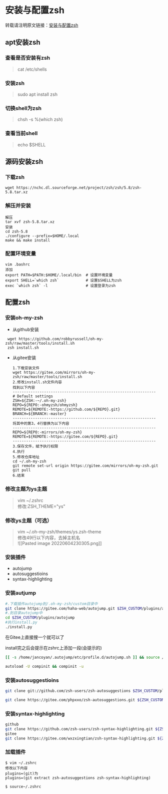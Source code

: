 # 安装与配置zsh

转载请注明原文链接：[安装与配置zsh](https://www.wangt.cc//2021/11/%E5%AE%89%E8%A3%85%E4%B8%8E%E9%85%8D%E7%BD%AEzsh/)


## apt安装zsh

### 查看是否安装有zsh

> cat /etc/shells

### 安装zsh

> sudo apt install zsh

### 切换shell为zsh

> chsh -s %(which zsh)

### 查看当前shell

> echo $SHELL

## 源码安装zsh

### 下载zsh

```
wget https://nchc.dl.sourceforge.net/project/zsh/zsh/5.8/zsh-5.8.tar.xz
```

### 解压并安装

```
解压
tar xvf zsh-5.8.tar.xz
安装
cd zsh-5.8
./configure --prefix=$HOME/.local
make && make install
```

### 配置环境变量

```
vim .bashrc
添加
export PATH=$PATH:$HOME/.local/bin	# 设置环境变量
export SHELL=`which zsh`      		# 设置$SHELL为zsh
exec `which zsh` -l           		# 设置登录为zsh
```

## 配置zsh

### 安装oh-my-zsh

-   从github安装

```
 wget https://github.com/robbyrussell/oh-my-zsh/raw/master/tools/install.sh
 zsh install.sh
```

-   从gitee安装
    
    ```
    1.下载安装文件
    wget https://gitee.com/mirrors/oh-my-zsh/raw/master/tools/install.sh
    2.修改install.sh文件内容
    找到以下内容
    ----------------------------------------------------------------
    # Default settings
    ZSH=${ZSH:-~/.oh-my-zsh}
    REPO=${REPO:-ohmyzsh/ohmyzsh}
    REMOTE=${REMOTE:-https://github.com/${REPO}.git}
    BRANCH=${BRANCH:-master}
    ----------------------------------------------------------------
    将其中的第3，4行替换为以下内容
    ----------------------------------------------------------------
    REPO=${REPO:-mirrors/oh-my-zsh}
    REMOTE=${REMOTE:-https://gitee.com/${REPO}.git}
    ----------------------------------------------------------------
    3.保存文件，赋予执行权限
    4.执行
    5.修改仓库地址
    cd ~/.oh-my-zsh
    git remote set-url origin https://gitee.com/mirrors/oh-my-zsh.git
    git pull
    6.结束
    ```

### 修改主题为ys主题

> vim ~/.zshrc  
> 修改:ZSH_THEME="ys"

### 修改ys主题（可选）

> vim ~/.oh-my-zsh/themes/ys.zsh-theme  
> 修改49行以下内容，去掉主机名  
> ![[Pasted image 20220604230305.png]]

### 安装插件

-   autojump
-   autosuggestioins
-   syntax-highlighting

### 安装autjump

```bash
#.下载插件autojump到/.oh-my-zsh/custom目录中 
git clone https://gitee.com/haha-web/autojump.git $ZSH_CUSTOM/plugins/autojump 
#.到目录autojump中 
cd $ZSH_CUSTOM/plugins/autojump 
#执行install.py 
./install.py
```

在Gitee上直接搜一个就可以了

install完之后会提示在zshrc上添加一段(会提示的)

```bash
[[ -s /home/jancoyan/.autojump/etc/profile.d/autojump.sh ]] && source /home/jancoyan/.autojump/etc/profile.d/autojump.sh

autoload -U compinit && compinit -u  
```



### 安装autosuggestioins

```bash
git clone git://github.com/zsh-users/zsh-autosuggestions $ZSH_CUSTOM/plugins/zsh-autosuggestions
```

```bash
git clone https://gitee.com/phpxxo/zsh-autosuggestions.git ${ZSH_CUSTOM}/plugins/zsh-autosuggestions
```

### 安装syntax-highlighting

```bash
github
git clone https://github.com/zsh-users/zsh-syntax-highlighting.git ${ZSH_CUSTOM:-~/.oh-my-zsh/custom}/plugins/zsh-syntax-highlighting
gitee
git clone https://gitee.com/wxzxingtian/zsh-syntax-highlighting.git ${ZSH_CUSTOM:-~/.oh-my-zsh/custom}/plugins/zsh-syntax-highlighting
```

### 加载插件

```
$ vim ~/.zshrc
修改以下内容
plugins=(git)为
plugins=(git extract zsh-autosuggestions zsh-syntax-highlighting)

$ source~/.zshrc
```